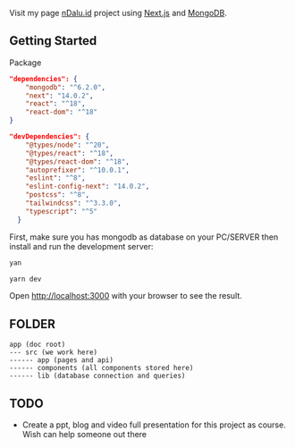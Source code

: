Visit my page [nDalu.id](https://ndalu.id/) project using [Next.js](https://nextjs.org/) and [MongoDB](https://www.mongodb.com/).

## Getting Started

Package

```json
"dependencies": {
    "mongodb": "^6.2.0",
    "next": "14.0.2",
    "react": "^18",
    "react-dom": "^18"
}

"devDependencies": {
    "@types/node": "^20",
    "@types/react": "^18",
    "@types/react-dom": "^18",
    "autoprefixer": "^10.0.1",
    "eslint": "^8",
    "eslint-config-next": "14.0.2",
    "postcss": "^8",
    "tailwindcss": "^3.3.0",
    "typescript": "^5"
  }
```

First, make sure you has mongodb as database on your PC/SERVER
then install and run the development server:

```bash
yan

yarn dev
```

Open [http://localhost:3000](http://localhost:3000) with your browser to see the result.

## FOLDER

```
app (doc root)
--- src (we work here)
------ app (pages and api)
------ components (all components stored here)
------ lib (database connection and queries)
```

## TODO

- Create a ppt, blog and video full presentation for this project as course. Wish can help someone out there